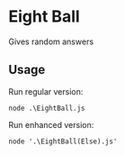# Eight Ball
Gives random answers

## Usage

Run regular version:
```
node .\EightBall.js
```

Run enhanced version:
```
node '.\EightBall(Else).js'
```